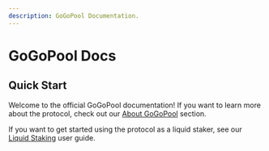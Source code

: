 ```yaml
---
description: GoGoPool Documentation.
---
```


# GoGoPool Docs

## Quick Start

Welcome to the official GoGoPool documentation! If you want to learn more about the protocol, check out our [About GoGoPool](broken-reference) section.

If you want to get started using the protocol as a liquid staker, see our [Liquid Staking](readme/staking-with-gogopool/liquid-staking.md) user guide.

